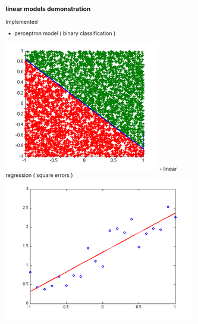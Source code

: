 ### linear models demonstration
Implemented
-    perceptron model ( binary classification )
<img src="https://github.com/wyli/linear-models/raw/master/pla.png">
-    linear regression ( square errors )
<img src="https://github.com/wyli/linear-models/raw/master/lra.png">
